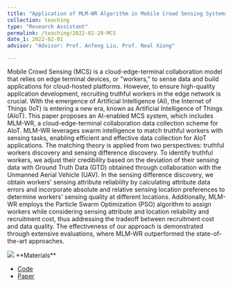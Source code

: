 ```yaml
---
title: "Application of MLM-WR Algorithm in Mobile Crowd Sensing Systems"
collection: teaching
type: "Research Assistant"
permalink: /teaching/2022-02-28-MCS
date_1: 2022-02-01
advisor: "Advisor: Prof. Anfeng Liu, Prof. Neal Xiong"

---
```

Mobile Crowd Sensing (MCS) is a cloud-edge-terminal collaboration model that relies on edge terminal devices, or "workers," to sense data and build applications for cloud-hosted platforms. However, to ensure high-quality application development, recruiting truthful workers in the edge network is crucial. With the emergence of Artificial Intelligence (AI), the Internet of Things (IoT) is entering a new era, known as Artificial Intelligence of Things (AIoT). This paper proposes an AI-enabled MCS system, which includes MLM-WR, a cloud-edge-terminal collaboration data collection scheme for AIoT. MLM-WR leverages swarm intelligence to match truthful workers with sensing tasks, enabling efficient and effective data collection for AIoT applications. The matching theory is applied from two perspectives: truthful workers discovery and sensing difference discovery. To identify truthful workers, we adjust their credibility based on the deviation of their sensing data with Ground Truth Data (GTD) obtained through collaboration with the Unmanned Aerial Vehicle (UAV). In the sensing difference discovery, we obtain workers' sensing attribute reliability by calculating attribute data errors and incorporate absolute and relative sensing location preferences to determine workers' sensing quality at different locations. Additionally, MLM-WR employs the Particle Swarm Optimization (PSO) algorithm to assign workers while considering sensing attribute and location reliability and recruitment cost, thus addressing the tradeoff between recruitment cost and data quality. The effectiveness of our approach is demonstrated through extensive evaluations, where MLM-WR outperformed the state-of-the-art approaches.

<img src='/images/MCS.png'>
**Materials**
<ul>
<li><a href="https://github.com/JhengLu/MLM-WR">Code</a></li>
<li><a href="https://jiahenglu.com/files/MLM-WR.pdf">Paper</a></li> 
</ul>
